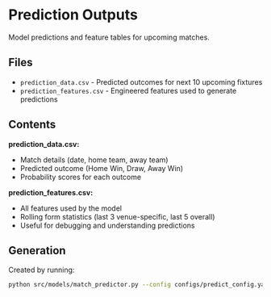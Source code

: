# Prediction Outputs

Model predictions and feature tables for upcoming matches.

## Files

- `prediction_data.csv` - Predicted outcomes for next 10 upcoming fixtures
- `prediction_features.csv` - Engineered features used to generate predictions

## Contents

**prediction_data.csv:**
- Match details (date, home team, away team)
- Predicted outcome (Home Win, Draw, Away Win)
- Probability scores for each outcome

**prediction_features.csv:**
- All features used by the model
- Rolling form statistics (last 3 venue-specific, last 5 overall)
- Useful for debugging and understanding predictions

## Generation

Created by running:
```bash
python src/models/match_predictor.py --config configs/predict_config.yaml
```

